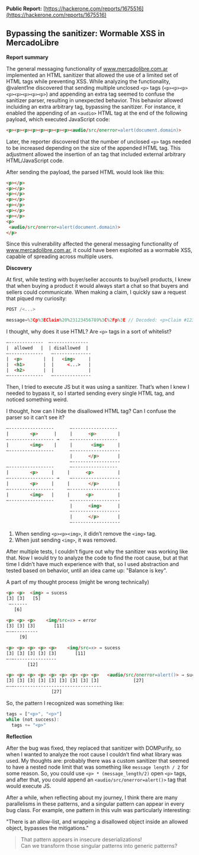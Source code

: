 **Public Report:** [https://hackerone.com/reports/1675516](https://hackerone.com/reports/1675516)

## Bypassing the sanitizer: Wormable XSS in MercadoLibre

**Report summary**

The general messaging functionality of www.mercadolibre.com.ar implemented an HTML sanitizer that allowed the use of a limited set of HTML tags while preventing XSS. While analyzing the functionality, @valent1ne discovered that sending multiple unclosed `<p>` tags (`<p><p><p><p><p><p><p><p>`) and appending an extra tag seemed to confuse the sanitizer parser, resulting in unexpected behavior.
This behavior allowed incluiding an extra arbitrary tag, bypassing the sanitizer. For instance, it enabled the appending of an `<audio>` HTML tag at the end of the following payload, which executed JavaScript code:

```html
<p><p><p><p><p><p><p><p><audio/src/onerror=alert(document.domain)>
```

Later, the reporter discovered that the number of unclosed `<p>` tags needed to be increased depending on the size of the appended HTML tag. This adjustment allowed the insertion of an <embed> tag that included external arbitrary HTML/JavaScript code.

After sending the payload, the parsed HTML would look like this:

```html
<p></p>
<p></p>
<p></p>
<p></p>
<p></p>
<p></p>
<p></p>
<p>
 <audio/src/onerror=alert(document.domain)>
</p>
```

Since this vulnerability affected the general messaging functionality of www.mercadolibre.com.ar, it could have been exploited as a wormable XSS, capable of spreading across multiple users.

**Discovery**

At first, while testing with buyer/seller accounts to buy/sell products, I knew that when buying a product it would always start a chat so that buyers and sellers could communicate. When making a claim, I quickly saw a request that piqued my curiosity:

```js
POST /<...>

message=%3Cp%3EClaim%20%23123456789%3C%2Fp%3E // Decoded: <p>Claim #123456789</p>
```

I thought, why does it use HTML? Are `<p>` tags in a sort of whitelist?

```html
—-------------  —--------------
|  allowed   |  | disallowed  |
—-------------   —--------------                  
|  <p>        |  |   <img>     |
|  <h1>       |  |     <...>   |
|  <h2>       |  |             |
—-------------   —--------------
```

Then, I tried to execute JS but it was using a sanitizer. That’s when I knew I needed to bypass it, so I started sending every single HTML tag, and noticed something weird.

I thought, how can I hide the disallowed HTML tag? Can I confuse the parser so it can’t see it?

```html
—-----------------      —-----------------
|        <p>      |     |      <p>        |
—----------------- →    —-----------------  
|        <img>    |     |       <img>     |  
—-----------------      —------------------
                        |      </p>       | 
                        —------------------
—-----------------      —-----------------
|        <p>     |     |      <p>         |
—----------------- →    —------------------  
|        <p>     |     |       </p>       |  
—-----------------     —-------------------
|        <img>   |     |      <p>         | 
—-----------------      —------------------
                        |      <img>      |
                        —------------------
                        |      </p>       |
                        —------------------
```
                       
1. When sending `<p><p><img>`, it didn’t remove the `<img>` tag.
2. When just sending `<img>`, it was removed.

After multiple tests, I couldn’t figure out why the sanitizer was working like that. Now I would try to analyze the code to find the root cause, but at that time I didn’t have much experience with that, so I used abstraction and tested based on behavior, until an idea came up: "Balance is key".

A part of my thought process (might be wrong technically)

```html
<p> <p>  <img> → sucess
[3] [3]   [5]
 —------
   [6]
 
<p> <p> <p>    <img/src=x> → error
[3] [3] [3]       [11]
–-—---------     
     [9]

<p> <p> <p> <p> <p>    <img/src=x> → sucess
[3] [3] [3] [3] [3]       [11]
–-—----------------     
        [12]

<p> <p> <p> <p> <p> <p> <p> <p> <p>   <audio/src/onerror=alert()> → sucess
[3] [3] [3] [3] [3] [3] [3] [3] [3]             [27]
–-—---------------------------------     
                 [27]
```

So, the pattern I recognized was something like:

```js
tags = ["<p>", "<p>"]
while (not success):
  tags += "<p>"
```

**Reflection**

After the bug was fixed, they replaced that sanitizer with DOMPurify, so when I wanted to analyze the root cause I couldn’t find what library was used. My thoughts are: probably there was a custom sanitizer that seemed to have a nested node limit that was something like `message length / 2` for some reason. So, you could use `<p> * (message_length/2)` open `<p>` tags, and after that, you could append an `<audio/src/onerror=alert()>` tag that would execute JS. 

After a while, when reflecting about my journey, I think there are many parallelisms in these patterns, and a singular pattern can appear in every bug class. For example, one pattern in this vuln was particularly interesting: 

"There is an allow-list, and wrapping a disallowed object inside an allowed object, bypasses the mitigations."
> That pattern appears in insecure deserializations! \
> Can we transform those singular patterns into generic patterns?
